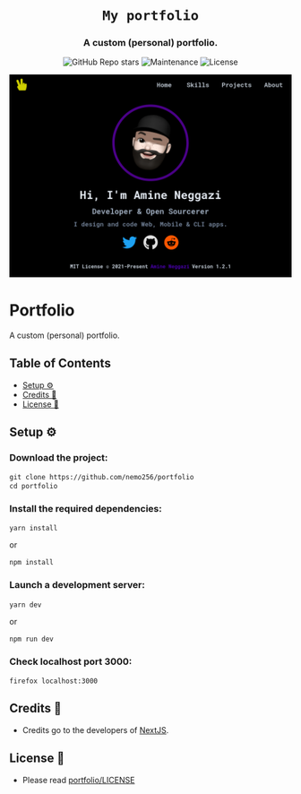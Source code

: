 <div align="center">

# `My portfolio`

<h3>
  A custom (personal) portfolio.
</h3>

<!-- Badges -->
![GitHub Repo stars](https://img.shields.io/github/stars/nemo256/portfolio?style=for-the-badge)
![Maintenance](https://shields.io/maintenance/yes/2022?style=for-the-badge)
![License](https://shields.io/github/license/nemo256/portfolio?style=for-the-badge)

<!-- Demo image -->
![Demo](demo.png)

</div>

# Portfolio
A custom (personal) portfolio.

<!-- TABLE OF CONTENTS -->
## Table of Contents

* [Setup ⚙️](#setup)
* [Credits 🤝](#credits)
* [License 📑](#license)

## Setup ⚙️

### Download the project:
```shell
git clone https://github.com/nemo256/portfolio
cd portfolio
```

### Install the required dependencies:
```shell
yarn install
```
or
```shell
npm install
```

### Launch a development server:
```shell
yarn dev
```
or
```shell
npm run dev
```

### Check localhost port 3000:
```shell
firefox localhost:3000
```

## Credits 🤝
- Credits go to the developers of [NextJS](https://nextjs.org/).

## License 📑
- Please read [portfolio/LICENSE](https://github.com/nemo256/portfolio/blob/master/LICENSE)
